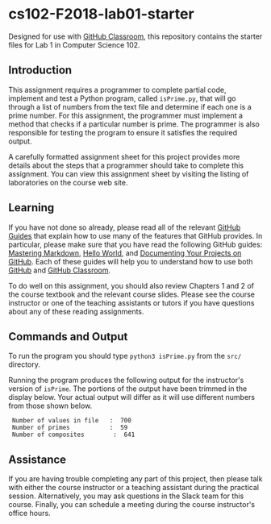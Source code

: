 
# cs102-F2018-lab01-starter

Designed for use with [GitHub Classroom](https://classroom.github.com/), this repository contains the starter files for Lab 1 in Computer Science 102.

## Introduction

This assignment requires a programmer to complete partial code, implement and test a Python program, called `isPrime.py`, that will go through a list of numbers from the text file and determine if each one is a prime number. For this assignment, the programmer must implement a method that checks if a particular number is prime. The programmer is also responsible for testing the program to ensure it satisfies the required output.

A carefully formatted assignment sheet for this project provides more details about the steps that a programmer should take to complete this assignment. You can view this assignment sheet by visiting the listing of laboratories on the course web site.

## Learning

If you have not done so already, please read all of the relevant [GitHub Guides](https://guides.github.com/) that explain how to use many of the features that GitHub provides. In particular, please make sure that you have read the following GitHub guides: [Mastering Markdown](https://guides.github.com/features/mastering-markdown/), [Hello World](https://guides.github.com/activities/hello-world/), and [Documenting Your Projects on GitHub](https://guides.github.com/features/wikis/). Each of these guides will help you to understand how to use both [GitHub](http://github.com) and [GitHub Classroom](https://classroom.github.com/).

To do well on this assignment, you should also review Chapters 1 and 2 of the course
textbook and the relevant course slides. Please see the course instructor or one of the
teaching assistants or tutors if you have questions about any of these reading
assignments.

## Commands and Output

To run the program you should type `python3 isPrime.py` from the `src/` directory.

Running the program produces the following output for the instructor's version of `isPrime`. The portions of the output have been
trimmed in the display below. Your actual output will differ as it will use different numbers from those shown below.

```
 Number of values in file   :  700
 Number of primes           :  59
 Number of composites        :  641
```

## Assistance

If you are having trouble completing any part of this project, then please talk
with either the course instructor or a teaching assistant during the practical
session. Alternatively, you may ask questions in the Slack team for this
course. Finally, you can schedule a meeting during the course instructor's
office hours.

